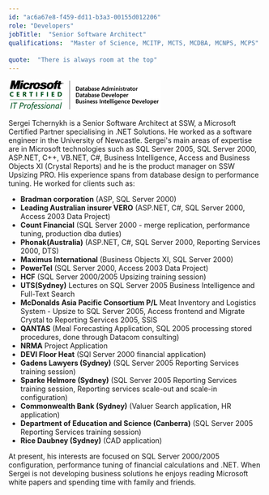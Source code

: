 ```yaml
---
id: "ac6a67e8-f459-dd11-b3a3-00155d012206"
role: "Developers"
jobTitle:  "Senior Software Architect"
qualifications:  "Master of Science, MCITP, MCTS, MCDBA, MCNPS, MCPS"

quote:  "There is always room at the top"
---
```


![](./Images/Bio/MCITP_ST.png) 


Sergei Tchernykh is a Senior Software Architect at SSW, a Microsoft Certified Partner specialising in .NET Solutions. He worked as a software engineer in the University of Newcastle. Sergei's main areas of expertise are in Microsoft technologies such as SQL Server 2005, SQL Server 2000, ASP.NET, C++, VB.NET, C#, Business Intelligence, Access and Business Objects XI (Crystal Reports) and he is the product manager on SSW Upsizing PRO. His experience spans from database design to performance tuning. He worked for clients such as: 

*   **Bradman corporation** (ASP, SQL Server 2000)
*   **Leading Australian insurer VERO** (ASP.NET, C#, SQL Server 2000, Access 2003 Data Project)
*   **Count Financial** (SQL Server 2000 - merge replication, performance tuning, production dba duties)
*   **Phonak(Australia)** (ASP.NET, C#, SQL Server 2000, Reporting Services 2000, DTS)
*   **Maximus International** (Business Objects XI, SQL Server 2000)
*   **PowerTel** (SQL Server 2000, Access 2003 Data Project)
*   **HCF** (SQL Server 2000/2005 Upsizing training session)
*   **UTS(Sydney)** Lectures on SQL Server 2005 Business Intelligence and Full-Text Search
*   **McDonalds Asia Pacific Consortium P/L** Meat Inventory and Logistics System - Upsize to SQL Server 2005, Access frontend and Migrate Crystal to Reporting Services 2005, SSIS
*   **QANTAS** (Meal Forecasting Application, SQL 2005 processing stored procedures, done through Datacom consulting)
*   **NRMA** Project Application
*   **DEVI Floor Heat** (SQl Server 2000 financial application)
*   **Gadens Lawyers (Sydney)** (SQL Server 2005 Reporting Services training session)
*   **Sparke Helmore (Sydney)** (SQL Server 2005 Reporting Services training session, Reporting services scale-out and scale-in configuration)
*   **Commonwealth Bank (Sydney)** (Valuer Search application, HR application)
*   **Department of Education and Science (Canberra)** (SQL Server 2005 Reporting Services training session)
*   **Rice Daubney (Sydney)** (CAD application)

At present, his interests are focused on SQL Server 2000/2005 configuration, performance tuning of financial calculations and .NET. When Sergei is not developing business solutions he enjoys reading Microsoft white papers and spending time with family and friends. 